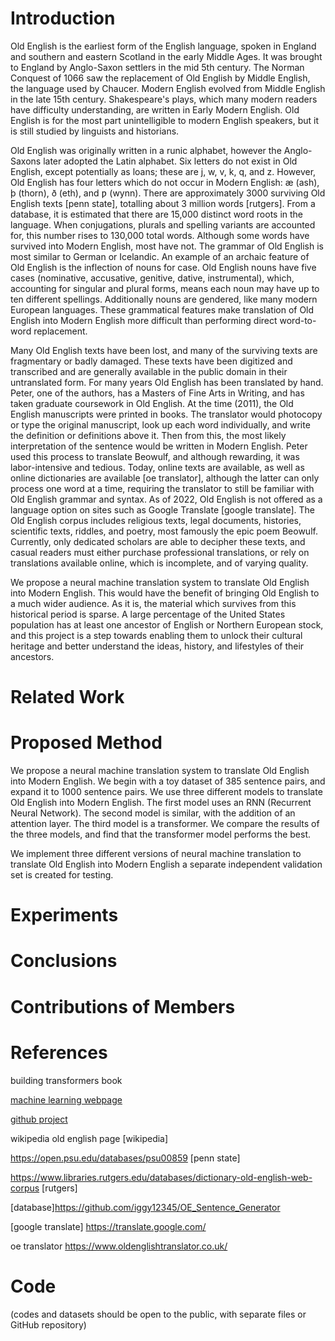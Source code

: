 # Introduction

Old English is the earliest form of the English language, spoken in England and southern and eastern Scotland in the early Middle Ages. It was brought to England by Anglo-Saxon settlers in the mid 5th century. The Norman Conquest of 1066 saw the replacement of Old English by Middle English, the language used by Chaucer. Modern English evolved from Middle English in the late 15th century. Shakespeare's plays, which many modern readers have difficulty understanding, are written in Early Modern English. Old English is for the most part unintelligible to modern English speakers, but it is still studied by linguists and historians.

Old English was originally written in a runic alphabet, however the Anglo-Saxons later adopted the Latin alphabet. Six letters do not exist in Old English, except potentially as loans; these are j, w, v, k, q, and z. However, Old English has four letters which do not occur in Modern English: æ (ash), þ (thorn), ð (eth), and ƿ (wynn). There are approximately 3000 surviving Old English texts [penn state], totalling about 3 million words [rutgers]. From a database, it is estimated that there are 15,000 distinct word roots in the language. When conjugations, plurals and spelling variants are accounted for, this number rises to 130,000 total words. Although some words have survived into Modern English, most have not. The grammar of Old English is most similar to German or Icelandic. An example of an archaic feature of Old English is the inflection of nouns for case. Old English nouns have five cases (nominative, accusative, genitive, dative, instrumental), which, accounting for singular and plural forms, means each noun may have up to ten different spellings. Additionally nouns are gendered, like many modern European languages. These grammatical features make translation of Old English into Modern English more difficult than performing direct word-to-word replacement.

Many Old English texts have been lost, and many of the surviving texts are fragmentary or badly damaged. These texts have been digitized and transcribed and are generally available in the public domain in their untranslated form. For many years Old English has been translated by hand. Peter, one of the authors, has a Masters of Fine Arts in Writing, and has taken graduate coursework in Old English. At the time (2011), the Old English manuscripts were printed in books. The translator would photocopy or type the original manuscript, look up each word individually, and write the definition or definitions above it. Then from this, the most likely interpretation of the sentence would be written in Modern English. Peter used this process to translate Beowulf, and although rewarding, it was labor-intensive and tedious. Today, online texts are available, as well as online dictionaries are available [oe translator], although the latter can only process one word at a time, requiring the translator to still be familiar with Old English grammar and syntax. As of 2022, Old English is not offered as a language option on sites such as Google Translate [google translate]. The Old English corpus includes religious texts, legal documents, histories, scientific texts, riddles, and poetry, most famously the epic poem Beowulf. Currently, only dedicated scholars are able to decipher these texts, and casual readers must either purchase professional translations, or rely on translations available online, which is incomplete, and of varying quality. 

We propose a neural machine translation system to translate Old English into Modern English. This would have the benefit of bringing Old English to a much wider audience. As it is, the material which survives from this historical period is sparse. A large percentage of the United States population has at least one ancestor of English or Northern European stock, and this project is a step towards enabling them to unlock their cultural heritage and better understand the ideas, history, and lifestyles of their ancestors.








# Related Work




# Proposed Method


 We propose a neural machine translation system to translate Old English into Modern English. We begin with a toy dataset of 385 sentence pairs, and expand it to 1000 sentence pairs. We use three different models to translate Old English into Modern English. The first model uses an RNN (Recurrent Neural Network). The second model is similar, with the addition of an attention layer. The third model is a transformer. We compare the results of the three models, and find that the transformer model performs the best.



We implement three different versions of neural machine translation to translate Old English into Modern English
a separate independent validation set is created for testing.

# Experiments 

# Conclusions

# Contributions of Members



# References

building transformers book

[machine learning webpage](https://machinelearningmastery.com/develop-neural-machine-translation-system-keras/)

[github project](https://github.com/kel-c-lm/translator)

wikipedia old english page [wikipedia] 

https://open.psu.edu/databases/psu00859 [penn state]

https://www.libraries.rutgers.edu/databases/dictionary-old-english-web-corpus [rutgers]

[database]https://github.com/iggy12345/OE_Sentence_Generator

[google translate] https://translate.google.com/

oe translator https://www.oldenglishtranslator.co.uk/

# Code
(codes and datasets should be open to the public, with separate files or GitHub repository)